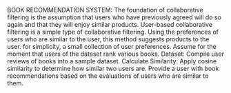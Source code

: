 
BOOK RECOMMENDATION SYSTEM:
         The foundation of collaborative filtering is the assumption that users who have previously agreed will do so again and that they will enjoy similar products. User-based collaborative filtering is a simple type of collaborative filtering. Using the preferences of users who are similar to the user, this method suggests products to the user.
for simplicity, a small collection of user preferences. Assume for the moment that users of the dataset rank various books. 
Dataset: Compile user reviews of books into a sample dataset.
Calculate Similarity: Apply cosine similarity to determine how similar two users are.
Provide a user with book recommendations based on the evaluations of users who are similar to them.
